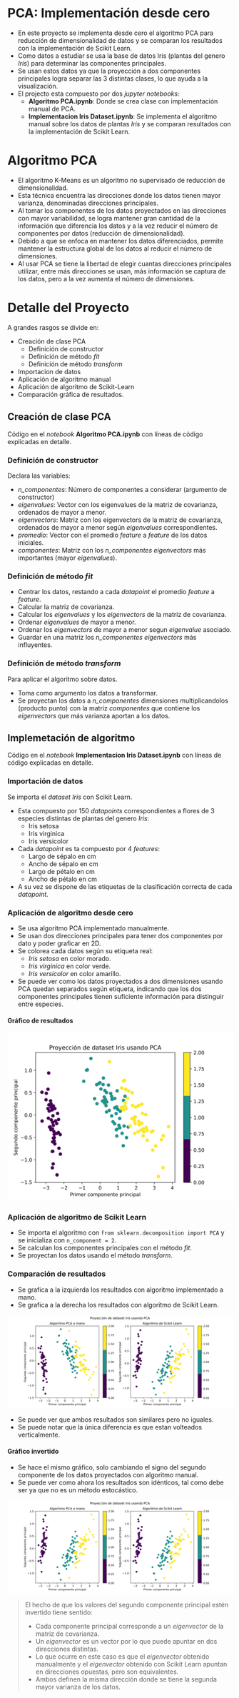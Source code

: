 # PCA: Implementación desde cero
- En este proyecto se implementa desde cero el algoritmo PCA para reducción de dimensionalidad de datos y se comparan los resultados con la implementación de Scikit Learn.
- Como datos a estudiar se usa la base de datos Iris (plantas del genero *Iris*) para determinar las componentes principales.
- Se usan estos datos ya que la proyección a dos componentes principales logra separar las 3 distintas clases, lo que ayuda a la visualización.
- El projecto esta compuesto por dos *jupyter notebooks*:
  - **Algoritmo PCA.ipynb**: Donde se crea clase con implementación manual de PCA.
  - **Implementacion Iris Dataset.ipynb**: Se implementa el algoritmo manual sobre los datos de plantas *Iris* y se comparan resultados con la implementación de Scikit Learn.  

# Algoritmo PCA

- El algoritmo K-Means es un algoritmo no supervisado de reducción de dimensionalidad.
- Esta técnica encuentra las direcciones donde los datos tienen mayor varianza, denominadas direcciones principales.
- Al tomar los componentes de los datos proyectados en las direcciones con mayor variabilidad, se logra mantener gran cantidad de la información que diferencia los datos y a la vez reducir el número de componentes por datos (reducción de dimensionalidad).
- Debido a que se enfoca en mantener los datos diferenciados, permite mantener la estructura global de los datos al reducir el número de dimensiones.
- Al usar PCA se tiene la libertad de elegir cuantas direcciones principales utilizar, entre más direcciones se usan, más información se captura de los datos, pero a la vez aumenta el número de dimensiones.

# Detalle del Proyecto

A grandes rasgos se divide en:

- Creación de clase PCA
  - Definición de constructor
  - Definición de método *fit*
  - Definición de método *transform* 
- Importacion de datos
- Aplicación de algoritmo manual
- Aplicación de algoritmo de Scikit-Learn
- Comparación gráfica de resultados.

## Creación de clase PCA
Código en el *notebook* **Algoritmo PCA.ipynb** con líneas de código explicadas en detalle.

### Definición de constructor
Declara las variables:
 - *n_componentes*: Número de componentes a considerar (argumento de constructor)
 - *eigenvalues*: Vector con los eigenvalues de la matriz de covarianza, ordenados de mayor a menor.
 - *eigenvectors*: Matriz con los eigenvectors de la matriz de covarianza, ordenados de mayor a menor según *eigenvalues* correspondientes.
 - *promedio*: Vector con el promedio *feature* a *feature* de los datos iniciales.
 - *componentes*: Matriz con los *n_componentes eigenvectors* más importantes (mayor *eigenvalues*).

### Definición de método *fit*
- Centrar los datos, restando a cada *datapoint* el promedio *feature* a *feature*.
- Calcular la matriz de covarianza.
- Calcular los *eigenvalues* y los *eigenvectors* de la matriz de covarianza.
- Ordenar *eigenvalues* de mayor a menor.
- Ordenar los *eigenvectors* de mayor a menor segun *eigenvalue* asociado.
- Guardar en una matriz los *n_componentes eigenvectors* más influyentes.

### Definición de método *transform*
Para aplicar el algoritmo sobre datos.
- Toma como argumento los datos a transformar.
- Se proyectan los datos a *n_componentes* dimensiones multiplicandolos (producto punto) con la matriz *componentes* que contiene los *eigenvectors* que más varianza aportan a los datos.


## Implemetación de algoritmo
Código en el *notebook* **Implementacion Iris Dataset.ipynb** con líneas de código explicadas en detalle.

### Importación de datos
Se importa el *dataset Iris* con Scikit Learn.

- Esta compuesto por 150 *datapoints* correspondientes a flores de 3 especies distintas de plantas del genero *Iris*:
    - Iris setosa
    - Iris virginica
    - Iris versicolor
- Cada *datapoint* es ta compuesto por 4 *features*:
    - Largo de sépalo en cm
    - Ancho de sépalo en cm
    - Largo de pétalo en cm
    - Ancho de pétalo en cm
- A su vez se dispone de las etiquetas de la clasificación correcta de cada *datapoint*.

### Aplicación de algoritmo desde cero
- Se usa algoritmo PCA implementado manualmente.
- Se usan dos direcciones principales para tener dos componentes por dato y poder graficar en 2D.
- Se colorea cada datos según su etiqueta real:
    - *Iris setosa* en color morado.
    - *Iris virginica* en color verde.
    - *Iris versicolor* en color amarillo.
- Se puede ver como los datos proyectados a dos dimensiones usando PCA quedan separados según etiqueta, indicando que los dos componentes principales tienen suficiente información para distinguir entre especies.

#### Gráfico de resultados
<p align="center"><img src="images/PCA_manual.svg"></img></p>

### Aplicación de algoritmo de Scikit Learn

- Se importa el algoritmo con `from sklearn.decomposition import PCA` y se inicializa con `n_component = 2`.
- Se calculan los componentes principales con el método *fit*.
- Se proyectan los datos usando el método *transform*.

### Comparación de resultados

- Se grafica a la izquierda los resultados con algoritmo implementado a mano.
- Se grafica a la derecha los resultados con algoritmo de Scikit Learn.

<p align="center"><img src="images/PCA_comparacion_1.svg"></img></p>

- Se puede ver que ambos resultados son similares pero no iguales.
- Se puede notar que la única diferencia es que estan volteados verticalmente.
  
#### Gráfico invertido

- Se hace el mismo gráfico, solo cambiando el signo del segundo componente de los datos proyectados con algoritmo manual.
- Se puede ver como ahora los resultados son idénticos, tal como debe ser ya que no es un método estocástico.

<p align="center"><img src="images/PCA_comparacion_2.svg"></img></p>

> El hecho de que los valores del segundo componente principal estén invertido tiene sentido:  
> - Cada componente principal corresponde a un *eigenvector* de la matriz de covarianza.  
> - Un *eigenvector* es un vector por lo que puede apuntar en dos direcciones distintas.  
> - Lo que ocurre en este caso es que el *eigenvector* obtenido manualmente y el *eigenvector* obtenido con Scikit Learn apuntan en direcciones opuestas, pero son equivalentes.
> - Ambos definen la misma dirección donde se tiene la segunda mayor varianza de los datos.
